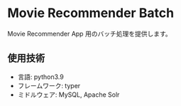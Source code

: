 # Movie Recommender Batch

Movie Recommender App 用のバッチ処理を提供します。

## 使用技術

- 言語: python3.9
- フレームワーク: typer
- ミドルウェア: MySQL, Apache Solr
